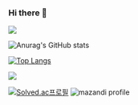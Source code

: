 ### Hi there 👋

<!--
**Motitory/Motitory** is a ✨ _special_ ✨ repository because its `README.md` (this file) appears on your GitHub profile.

Here are some ideas to get you started:

- 🔭 I’m currently working on ...
- 🌱 I’m currently learning ...
- 👯 I’m looking to collaborate on ...
- 🤔 I’m looking for help with ...
- 💬 Ask me about ...
- 📫 How to reach me: ...
- 😄 Pronouns: ...
- ⚡ Fun fact: ...
-->
<a href="버튼을 눌렀을 때 이동할 링크" target="_blank"><img src="https://img.shields.io/badge/뱃지레이블-배경색?style=뱃지모양&logo=로고&logoColor=로고색상"/></a>

![Anurag's GitHub stats](https://github-readme-stats.vercel.app/api?username=Motitory&show_icons=true&theme=merko)

[![Top Langs](https://github-readme-stats.vercel.app/api/top-langs/?username=Motitory&layout=compact&show_icons=true&theme=merko)](https://github.com/Motitory/github-readme-stats)

<a href="https://github.com/Motitory"><img src="https://hits.seeyoufarm.com/api/count/incr/badge.svg?url=https%3A%2F%2Fgithub.com%2FMotitory&count_bg=%23000000&title_bg=%23000000&icon=github.svg&icon_color=%23E7E7E7&title=GitHub&edge_flat=false)"/></a>

[![Solved.ac프로필](http://mazassumnida.wtf/api/v2/generate_badge?boj=Motiitory)](https://solved.ac/Motiitory)
![mazandi profile](http://mazandi.herokuapp.com/api?handle=motiitory&theme=dark)
